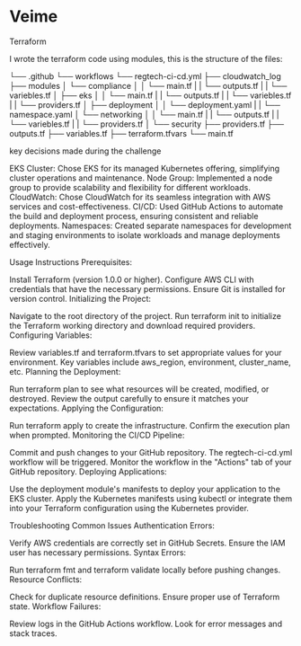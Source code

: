 # Veime
Terraform

I wrote the terraform code using modules, this is the structure of the files:

└── .github
    └── workflows
        └── regtech-ci-cd.yml
├── cloudwatch_log
├── modules
│   └── compliance
│   │   └── main.tf
|   |   └── outputs.tf
|   |   └── variebles.tf
│   ├── eks
│   │   └── main.tf
|   |   └── outputs.tf
|   |   └── variebles.tf
|   |   └── providers.tf
│   ├── deployment
│   │   └── deployment.yaml
|   |   └── namespace.yaml
│   └── networking
│   │   └── main.tf
|   |   └── outputs.tf
|   |   └── variebles.tf
|   |   └── providers.tf
│   └── security
├── providers.tf
├── outputs.tf
├── variables.tf
├── terraform.tfvars
└── main.tf



key decisions made during the challenge

EKS Cluster: Chose EKS for its managed Kubernetes offering, simplifying cluster operations and maintenance.
Node Group: Implemented a node group to provide scalability and flexibility for different workloads.
CloudWatch: Chose CloudWatch for its seamless integration with AWS services and cost-effectiveness.
CI/CD: Used GitHub Actions to automate the build and deployment process, ensuring consistent and reliable deployments.
Namespaces: Created separate namespaces for development and staging environments to isolate workloads and manage deployments effectively.



Usage Instructions
Prerequisites:

Install Terraform (version 1.0.0 or higher).
Configure AWS CLI with credentials that have the necessary permissions.
Ensure Git is installed for version control.
Initializing the Project:

Navigate to the root directory of the project.
Run terraform init to initialize the Terraform working directory and download required providers.
Configuring Variables:

Review variables.tf and terraform.tfvars to set appropriate values for your environment.
Key variables include aws_region, environment, cluster_name, etc.
Planning the Deployment:

Run terraform plan to see what resources will be created, modified, or destroyed.
Review the output carefully to ensure it matches your expectations.
Applying the Configuration:

Run terraform apply to create the infrastructure.
Confirm the execution plan when prompted.
Monitoring the CI/CD Pipeline:

Commit and push changes to your GitHub repository.
The regtech-ci-cd.yml workflow will be triggered.
Monitor the workflow in the "Actions" tab of your GitHub repository.
Deploying Applications:

Use the deployment module's manifests to deploy your application to the EKS cluster.
Apply the Kubernetes manifests using kubectl or integrate them into your Terraform configuration using the Kubernetes provider.

Troubleshooting
Common Issues
Authentication Errors:

Verify AWS credentials are correctly set in GitHub Secrets.
Ensure the IAM user has necessary permissions.
Syntax Errors:

Run terraform fmt and terraform validate locally before pushing changes.
Resource Conflicts:

Check for duplicate resource definitions.
Ensure proper use of Terraform state.
Workflow Failures:

Review logs in the GitHub Actions workflow.
Look for error messages and stack traces.





